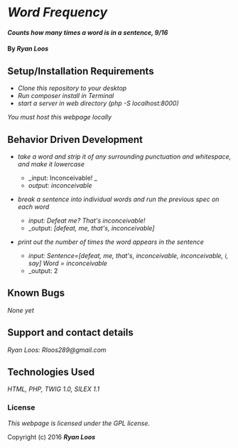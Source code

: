 # _Word Frequency_

#### _Counts how many times a word is in a sentence, 9/16_

#### By _**Ryan Loos**_

## Setup/Installation Requirements

* _Clone this repository to your desktop_
* _Run composer install in Terminal_
* _start a server in web directory (php -S localhost:8000)_

_You must host this webpage locally_

## Behavior Driven Development
* _take a word and strip it of any surrounding punctuation and whitespace, and make it lowercase_
  * _input: Inconceivable! _
  * _output: inconceivable_

* _break a sentence into individual words and run the previous spec on each word_
  * _input: Defeat me? That's inconceivable!_
  * _output: _[defeat, me, that's, inconceivable]_

* _print out the number of times the word appears in the sentence_
  * _input: Sentence=[defeat, me, that's, inconceivable, inconceivable, i, say] Word = inconceivable_
  * _output: 2


## Known Bugs

_None yet_

## Support and contact details

_Ryan Loos: Rloos289@gmail.com_

## Technologies Used

_HTML,
PHP,
TWIG 1.0,
SILEX 1.1_

### License

*This webpage is licensed under the GPL license.*

Copyright (c) 2016 **_Ryan Loos_**
